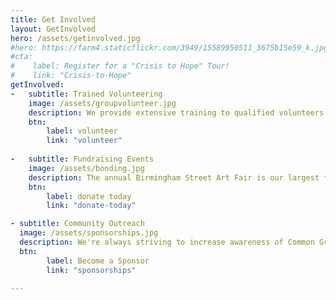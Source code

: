 ```yaml
---
title: Get Involved
layout: GetInvolved
hero: /assets/getinvolved.jpg
#hero: https://farm4.staticflickr.com/3949/15589950511_3675b15e59_k.jpg
#cta:
#    label: Register for a "Crisis to Hope" Tour!
#    link: "Crisis-to-Hope"
getInvolved:
-   subtitle: Trained Volunteering
    image: /assets/groupvolunteer.jpg
    description: We provide extensive training to qualified volunteers interested in staffing our Resource & Crisis Helpline or Youth Residential Programs.
    btn: 
        label: volunteer
        link: "volunteer"
    
-   subtitle: Fundraising Events
    image: /assets/bonding.jpg
    description: The annual Birmingham Street Art Fair is our largest fundraiser, and we're always looking for enthusiastic volunteers to help make it a success.
    btn: 
        label: donate today
        link: "donate-today"

- subtitle: Community Outreach
  image: /assets/sponsorships.jpg
  description: We're always striving to increase awareness of Common Ground and our services. Help Spread the word at events throughout our community.  
  btn: 
        label: Become a Sponsor
        link: "sponsorships"

---
```

